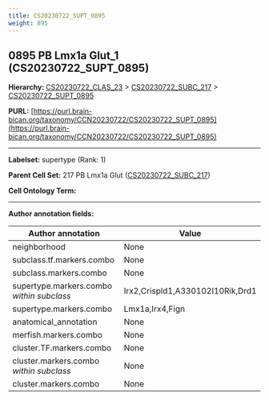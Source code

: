 ```yaml
---
title: CS20230722_SUPT_0895
weight: 895
---
```

## 0895 PB Lmx1a Glut_1 (CS20230722_SUPT_0895)
<b>Hierarchy: </b>
[CS20230722_CLAS_23](../CS20230722_CLAS_23) >
[CS20230722_SUBC_217](../CS20230722_SUBC_217) >
[CS20230722_SUPT_0895](../CS20230722_SUPT_0895)

**PURL:** [https://purl.brain-bican.org/taxonomy/CCN20230722/CS20230722_SUPT_0895](https://purl.brain-bican.org/taxonomy/CCN20230722/CS20230722_SUPT_0895)

---


**Labelset:** supertype (Rank: 1)

**Parent Cell Set:** 217 PB Lmx1a Glut ([CS20230722_SUBC_217](../CS20230722_SUBC_217))



**Cell Ontology Term:** 

[MARKER GENES.]: #


---

[TRANSFERRED ANNOTATIONS.]: #


[AUTHOR ANNOTATION FIELDS.]: #


**Author annotation fields:**

| Author annotation | Value |
|-------------------|-------|
|neighborhood|None|
|subclass.tf.markers.combo|None|
|subclass.markers.combo|None|
|supertype.markers.combo _within subclass_|Irx2,Crispld1,A330102I10Rik,Drd1|
|supertype.markers.combo|Lmx1a,Irx4,Fign|
|anatomical_annotation|None|
|merfish.markers.combo|None|
|cluster.TF.markers.combo|None|
|cluster.markers.combo _within subclass_|None|
|cluster.markers.combo|None|
